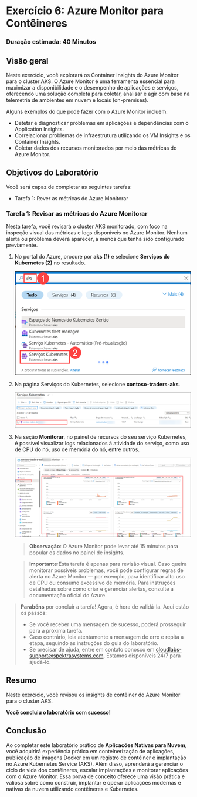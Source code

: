 # Exercício 6: Azure Monitor para Contêineres

### Duração estimada: 40 Minutos

## Visão geral

Neste exercício, você explorará os Container Insights do Azure Monitor para o cluster AKS. O Azure Monitor é uma ferramenta essencial para maximizar a disponibilidade e o desempenho de aplicações e serviços, oferecendo uma solução completa para coletar, analisar e agir com base na telemetria de ambientes em nuvem e locais (on-premises).

Alguns exemplos do que pode fazer com o Azure Monitor incluem:

- Detetar e diagnosticar problemas em aplicações e dependências com o Application Insights.
- Correlacionar problemas de infraestrutura utilizando os VM Insights e os Container Insights.
- Coletar dados dos recursos monitorados por meio das métricas do Azure Monitor.

## Objetivos do Laboratório

Você será capaz de completar as seguintes tarefas:

- Tarefa 1: Rever as métricas do Azure Monitorar

### Tarefa 1: Revisar as métricas do Azure Monitorar

Nesta tarefa, você revisará o cluster AKS monitorado, com foco na inspeção visual das métricas e logs disponíveis no Azure Monitor. Nenhum alerta ou problema deverá aparecer, a menos que tenha sido configurado previamente.

1. No portal do Azure, procure por **aks (1)** e selecione **Serviços do Kubernetes (2)** no resultado.

    ![Na caixa de diálogo de edição YAML, é introduzido 2 no número de réplicas pretendido.](../media/E6T1S1-0808.png "Definir réplicas para 2")

1. Na página Serviços do Kubernetes, selecione **contoso-traders-aks<inject key="DeploymentID" enableCopy="false"/>**.

    ![Na caixa de diálogo de edição YAML, é introduzido 2 no número de réplicas pretendido.](../media/cn92.png "Definir réplicas para 2")
   
1. Na seção **Monitorar**, no painel de recursos do seu serviço Kubernetes, é possível visualizar logs relacionados à atividade do serviço, como uso de CPU do nó, uso de memória do nó, entre outros.
   
    ![](../media/cn93.png "Definir réplicas para 2")

    > **Observação**: O Azure Monitor pode levar até 15 minutos para popular os dados no painel de insights.
    
    > **Importante**:Esta tarefa é apenas para revisão visual. Caso queira monitorar possíveis problemas, você pode configurar regras de alerta no Azure Monitor — por exemplo, para identificar alto uso de CPU ou consumo excessivo de memória. Para instruções detalhadas sobre como criar e gerenciar alertas, consulte a documentação oficial do Azure.

> **Parabéns** por concluir a tarefa! Agora, é hora de validá-la. Aqui estão os passos:
> - Se você receber uma mensagem de sucesso, poderá prosseguir para a próxima tarefa.
> - Caso contrário, leia atentamente a mensagem de erro e repita a etapa, seguindo as instruções do guia do laboratório.
> - Se precisar de ajuda, entre em contato conosco em cloudlabs-support@spektrasystems.com. Estamos disponíveis 24/7 para ajudá-lo.    

<validation step="ba51688d-c5b8-43c8-811c-e78e9a5539ce" />    

## Resumo

Neste exercício, você revisou os insights de contêiner do Azure Monitor para o cluster AKS.

**Você concluiu o laboratório com sucesso!**

## Conclusão

Ao completar este laboratório prático de **Aplicações Nativas para Nuvem**, você adquirirá experiência prática em conteinerização de aplicações, publicação de imagens Docker em um registro de contêiner e implantação no Azure Kubernetes Service (AKS). Além disso, aprenderá a gerenciar o ciclo de vida dos contêineres, escalar implantações e monitorar aplicações com o Azure Monitor. Essa prova de conceito oferece uma visão prática e valiosa sobre como construir, implantar e operar aplicações modernas e nativas da nuvem utilizando contêineres e Kubernetes.

